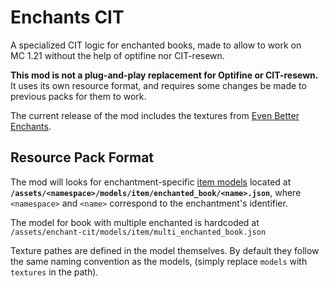 # Enchants CIT
A specialized CIT logic for enchanted books, made to allow to work on MC 1.21 without the help of optifine nor CIT-resewn.

**This mod is not a plug-and-play replacement for Optifine or CIT-resewn.**
It uses its own resource format, and requires some changes be made to previous packs for them to work.

The current release of the mod includes the textures from [Even Better Enchants](https://modrinth.com/resourcepack/even-better-enchants).

## Resource Pack Format

The mod will looks for enchantment-specific [item models](https://minecraft.wiki/w/Model#Item_models) located at **`/assets/<namespace>/models/item/enchanted_book/<name>.json`**, where `<namespace>` and `<name>` correspond to the enchantment's identifier.

The model for book with multiple enchanted is hardcoded at `/assets/enchant-cit/models/item/multi_enchanted_book.json`

Texture pathes are defined in the model themselves. By default they follow the same naming convention as the models, (simply replace `models` with `textures` in the path).

